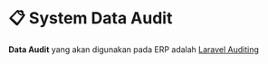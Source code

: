 # 📋 System Data Audit

**Data Audit** yang akan digunakan pada ERP adalah [Laravel Auditing](https://laravel-auditing.com/docs/13.0/introduction)
